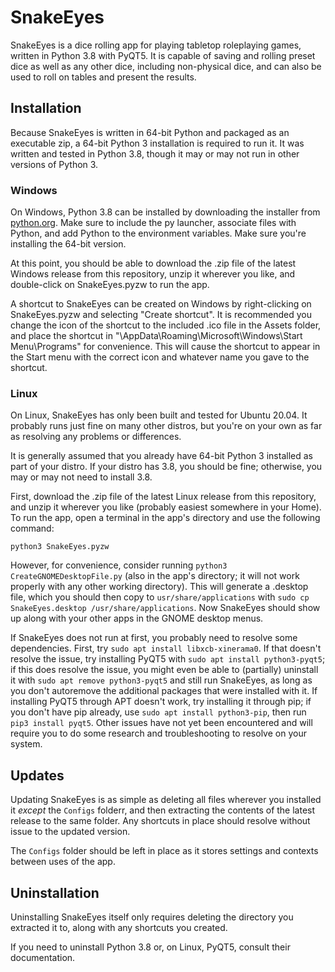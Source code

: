 # SnakeEyes
SnakeEyes is a dice rolling app for playing tabletop roleplaying games, written in Python 3.8 with PyQT5.  It is capable of saving and rolling preset dice as well as any other dice, including non-physical dice, and can also be used to roll on tables and present the results.

## Installation
Because SnakeEyes is written in 64-bit Python and packaged as an executable zip, a 64-bit Python 3 installation is required to run it.  It was written and tested in Python 3.8, though it may or may not run in other versions of Python 3.

### Windows
On Windows, Python 3.8 can be installed by downloading the installer from [python.org](https://www.python.org/).  Make sure to include the py launcher, associate files with Python, and add Python to the environment variables.  Make sure you're installing the 64-bit version.

At this point, you should be able to download the .zip file of the latest Windows release from this repository, unzip it wherever you like, and double-click on SnakeEyes.pyzw to run the app.

A shortcut to SnakeEyes can be created on Windows by right-clicking on SnakeEyes.pyzw and selecting "Create shortcut". It is recommended you change the icon of the shortcut to the included .ico file in the Assets folder, and place the shortcut in "\AppData\Roaming\Microsoft\Windows\Start Menu\Programs" for convenience.  This will cause the shortcut to appear in the Start menu with the correct icon and whatever name you gave to the shortcut.

### Linux
On Linux, SnakeEyes has only been built and tested for Ubuntu 20.04.  It probably runs just fine on many other distros, but you're on your own as far as resolving any problems or differences.

It is generally assumed that you already have 64-bit Python 3 installed as part of your distro.  If your distro has 3.8, you should be fine; otherwise, you may or may not need to install 3.8.

First, download the .zip file of the latest Linux release from this repository, and unzip it wherever you like (probably easiest somewhere in your Home).  To run the app, open a terminal in the app's directory and use the following command:

```
python3 SnakeEyes.pyzw
```

However, for convenience, consider running `python3 CreateGNOMEDesktopFile.py` (also in the app's directory; it will not work properly with any other working directory).  This will generate a .desktop file, which you should then copy to `usr/share/applications`  with `sudo cp SnakeEyes.desktop /usr/share/applications`.  Now SnakeEyes should show up along with your other apps in the GNOME desktop menus.

If SnakeEyes does not run at first, you probably need to resolve some dependencies.  First, try `sudo apt install libxcb-xinerama0`.  If that doesn't resolve the issue, try installing PyQT5 with `sudo apt install python3-pyqt5`; if this does resolve the issue, you might even be able to (partially) uninstall it with `sudo apt remove python3-pyqt5` and still run SnakeEyes, as long as you don't autoremove the additional packages that were installed with it.  If installing PyQT5 through APT doesn't work, try installing it through pip; if you don't have pip already, use `sudo apt install python3-pip`, then run `pip3 install pyqt5`.  Other issues have not yet been encountered and will require you to do some research and troubleshooting to resolve on your system.

## Updates
Updating SnakeEyes is as simple as deleting all files wherever you installed it *except* the `Configs` folderr, and then extracting the contents of the latest release to the same folder.  Any shortcuts in place should resolve without issue to the updated version.

The `Configs` folder should be left in place as it stores settings and contexts between uses of the app.

## Uninstallation
Uninstalling SnakeEyes itself only requires deleting the directory you extracted it to, along with any shortcuts you created.

If you need to uninstall Python 3.8 or, on Linux, PyQT5, consult their documentation.